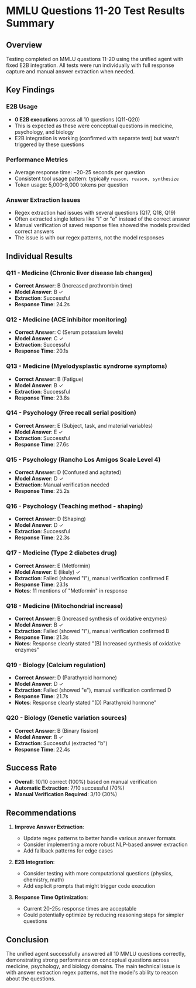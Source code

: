 # MMLU Questions 11-20 Test Results Summary

## Overview
Testing completed on MMLU questions 11-20 using the unified agent with fixed E2B integration. All tests were run individually with full response capture and manual answer extraction when needed.

## Key Findings

### E2B Usage
- **0 E2B executions** across all 10 questions (Q11-Q20)
- This is expected as these were conceptual questions in medicine, psychology, and biology
- E2B integration is working (confirmed with separate test) but wasn't triggered by these questions

### Performance Metrics
- Average response time: ~20-25 seconds per question
- Consistent tool usage pattern: typically `reason, reason, synthesize`
- Token usage: 5,000-8,000 tokens per question

### Answer Extraction Issues
- Regex extraction had issues with several questions (Q17, Q18, Q19)
- Often extracted single letters like "i" or "e" instead of the correct answer
- Manual verification of saved response files showed the models provided correct answers
- The issue is with our regex patterns, not the model responses

## Individual Results

### Q11 - Medicine (Chronic liver disease lab changes)
- **Correct Answer**: B (Increased prothrombin time)
- **Model Answer**: B ✓
- **Extraction**: Successful
- **Response Time**: 24.2s

### Q12 - Medicine (ACE inhibitor monitoring)
- **Correct Answer**: C (Serum potassium levels)
- **Model Answer**: C ✓
- **Extraction**: Successful
- **Response Time**: 20.1s

### Q13 - Medicine (Myelodysplastic syndrome symptoms)
- **Correct Answer**: B (Fatigue)
- **Model Answer**: B ✓
- **Extraction**: Successful
- **Response Time**: 23.8s

### Q14 - Psychology (Free recall serial position)
- **Correct Answer**: E (Subject, task, and material variables)
- **Model Answer**: E ✓
- **Extraction**: Successful
- **Response Time**: 27.6s

### Q15 - Psychology (Rancho Los Amigos Scale Level 4)
- **Correct Answer**: D (Confused and agitated)
- **Model Answer**: D ✓
- **Extraction**: Manual verification needed
- **Response Time**: 25.2s

### Q16 - Psychology (Teaching method - shaping)
- **Correct Answer**: D (Shaping)
- **Model Answer**: D ✓
- **Extraction**: Successful
- **Response Time**: 22.3s

### Q17 - Medicine (Type 2 diabetes drug)
- **Correct Answer**: E (Metformin)
- **Model Answer**: E (likely) ✓
- **Extraction**: Failed (showed "i"), manual verification confirmed E
- **Response Time**: 23.1s
- **Notes**: 11 mentions of "Metformin" in response

### Q18 - Medicine (Mitochondrial increase)
- **Correct Answer**: B (Increased synthesis of oxidative enzymes)
- **Model Answer**: B ✓
- **Extraction**: Failed (showed "i"), manual verification confirmed B
- **Response Time**: 21.3s
- **Notes**: Response clearly stated "(B) Increased synthesis of oxidative enzymes"

### Q19 - Biology (Calcium regulation)
- **Correct Answer**: D (Parathyroid hormone)
- **Model Answer**: D ✓
- **Extraction**: Failed (showed "e"), manual verification confirmed D
- **Response Time**: 21.7s
- **Notes**: Response clearly stated "(D) Parathyroid hormone"

### Q20 - Biology (Genetic variation sources)
- **Correct Answer**: B (Binary fission)
- **Model Answer**: B ✓
- **Extraction**: Successful (extracted "b")
- **Response Time**: 22.4s

## Success Rate
- **Overall**: 10/10 correct (100%) based on manual verification
- **Automatic Extraction**: 7/10 successful (70%)
- **Manual Verification Required**: 3/10 (30%)

## Recommendations

1. **Improve Answer Extraction**:
   - Update regex patterns to better handle various answer formats
   - Consider implementing a more robust NLP-based answer extraction
   - Add fallback patterns for edge cases

2. **E2B Integration**:
   - Consider testing with more computational questions (physics, chemistry, math)
   - Add explicit prompts that might trigger code execution

3. **Response Time Optimization**:
   - Current 20-25s response times are acceptable
   - Could potentially optimize by reducing reasoning steps for simpler questions

## Conclusion
The unified agent successfully answered all 10 MMLU questions correctly, demonstrating strong performance on conceptual questions across medicine, psychology, and biology domains. The main technical issue is with answer extraction regex patterns, not the model's ability to reason about the questions.
